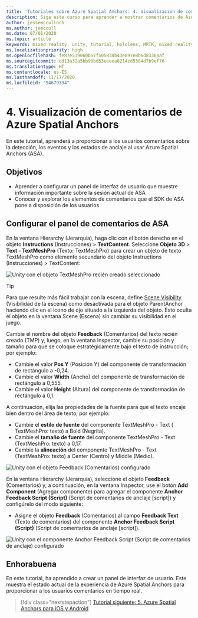 ```yaml
---
title: 'Tutoriales sobre Azure Spatial Anchors: 4. Visualización de comentarios de Azure Spatial Anchors'
description: Siga este curso para aprender a mostrar comentarios de Azure Spatial Anchors en una aplicación de realidad mixta.
author: jessemcculloch
ms.author: jemccull
ms.date: 07/01/2020
ms.topic: article
keywords: mixed reality, unity, tutorial, hololens, MRTK, mixed reality toolkit, UWP, Azure spatial anchors, sessions, feedback elements
ms.localizationpriority: high
ms.openlocfilehash: fe87e539060b57f505838b43e897e8b6d8336aaf
ms.sourcegitcommit: dd13a32a5bb90bd53eeeea8214cd5384d7b9ef76
ms.translationtype: HT
ms.contentlocale: es-ES
ms.lasthandoff: 11/17/2020
ms.locfileid: "94679394"
---
```

# <a name="4-displaying-feedback-from-azure-spatial-anchors"></a>4. Visualización de comentarios de Azure Spatial Anchors

En este tutorial, aprenderá a proporcionar a los usuarios comentarios sobre la detección, los eventos y los estados de anclaje al usar Azure Spatial Anchors (ASA).

## <a name="objectives"></a>Objetivos

* Aprender a configurar un panel de interfaz de usuario que muestre información importante sobre la sesión actual de ASA
* Conocer y explorar los elementos de comentarios que el SDK de ASA pone a disposición de los usuarios

## <a name="setting-up-asa-feedback-panel"></a>Configurar el panel de comentarios de ASA

En la ventana Hierarchy (Jerarquía), haga clic con el botón derecho en el objeto **Instructions** (Instrucciones)  > **TextContent**. Seleccione **Objeto 3D** > **Text - TextMeshPro** (Texto: TextMeshPro) para crear un objeto de texto TextMeshPro como elemento secundario del objeto Instructions (Instrucciones) > TextContent:

![Unity con el objeto TextMeshPro recién creado seleccionado](images/mr-learning-asa/asa-04-section1-step1-1.png)

> [!TIP]
> Para que resulte más fácil trabajar con la escena, define <a href="https://docs.unity3d.com/Manual/SceneVisibility.html" target="_blank">Scene Visibility</a> (Visibilidad de la escena) como desactivada para el objeto ParentAnchor haciendo clic en el icono de ojo situado a la izquierda del objeto. Esto oculta el objeto en la ventana Scene (Escena) sin cambiar su visibilidad en el juego.

Cambie el nombre del objeto **Feedback** (Comentarios) del texto recién creado (TMP) y, luego, en la ventana Inspector, cambie su posición y tamaño para que se coloque estratégicamente bajo el texto de instrucción; por ejemplo:

* Cambie el valor **Pos Y** (Posición Y) del componente de transformación de rectángulo a -0,24.
* Cambie el valor **Width** (Ancho) del componente de transformación de rectángulo a 0,555.
* Cambie el valor **Height** (Altura) del componente de transformación de rectángulo a 0,1.

A continuación, elija las propiedades de la fuente para que el texto encaje bien dentro del área de texto; por ejemplo:

* Cambie el **estilo de fuente** del componente TextMeshPro - Text ( TextMeshPro: texto) a Bold (Negrita).
* Cambie el **tamaño de fuente** del componente TextMeshPro - Text (TextMeshPro: texto) a 0,17.
* Cambie la **alineación** del componente TextMeshPro - Text (TextMeshPro: texto) a Center (Centro) y Middle (Medio).

![Unity con el objeto Feedback (Comentarios) configurado](images/mr-learning-asa/asa-04-section1-step1-2.png)

En la ventana Hierarchy (Jerarquía), seleccione el objeto **Feedback** (Comentarios) y, a continuación, en la ventana Inspector, use el botón **Add Component** (Agregar componente) para agregar el componente **Anchor Feedback Script (Script)** (Script de comentarios de anclaje [script]) y configúrelo del modo siguiente:

* Asigne el objeto **Feedback** (Comentarios) al campo **Feedback Text** (Texto de comentarios) del componente **Anchor Feedback Script (Script)** (Script de comentarios de anclaje [script]).

![Unity con el componente Anchor Feedback Script (Script de comentarios de anclaje) configurado](images/mr-learning-asa/asa-04-section1-step1-3.png)

## <a name="congratulations"></a>Enhorabuena

En este tutorial, ha aprendido a crear un panel de interfaz de usuario. Este muestra el estado actual de la experiencia de  Azure Spatial Anchors para proporcionar a los usuarios comentarios en tiempo real.

> [!div class="nextstepaction"]
> [Tutorial siguiente: 5. Azure Spatial Anchors para iOS y Android](mr-learning-asa-05.md)
